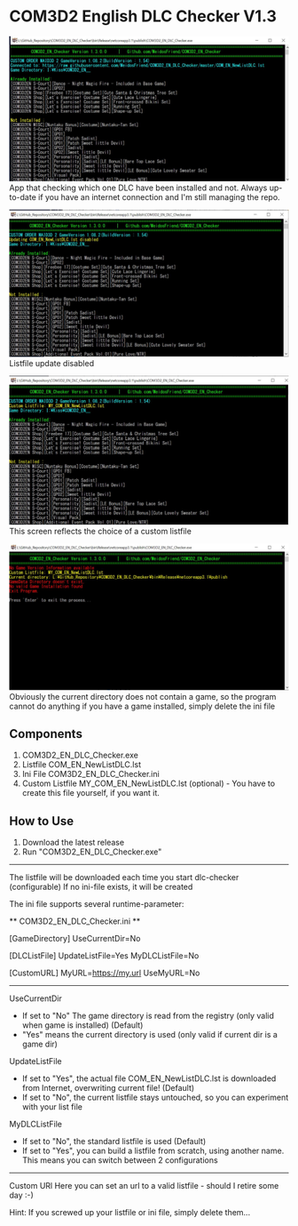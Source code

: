 # COM3D2 English DLC Checker V1.3

![](Screen_1.jpg)
App that checking which one DLC have been installed and not.
Always up-to-date if you have an internet connection and I'm still managing the repo.

![](Screen_2.jpg)
Listfile update disabled

![](Screen_3.jpg)
This screen reflects the choice of a custom listfile

![](Screen_4.jpg)
Obviously the current directory does not contain a game, so the program cannot do anything
if you have a game installed, simply delete the ini file

## Components
1) COM3D2_EN_DLC_Checker.exe
2) Listfile COM_EN_NewListDLC.lst
3) Ini File COM3D2_EN_DLC_Checker.ini
4) Custom Listfile MY_COM_EN_NewListDLC.lst (optional) - You have to create this file yourself, if you want it.

## How to Use

1.  Download the latest release
2.  Run "COM3D2_EN_DLC_Checker.exe"

--------------------------------------
The listfile will be downloaded each time you start dlc-checker (configurable)
If no ini-file exists, it will be created

The ini file supports several runtime-parameter:

** COM3D2_EN_DLC_Checker.ini ** 

[GameDirectory]
UseCurrentDir=No

[DLCListFile]
UpdateListFile=Yes
MyDLCListFile=No

[CustomURL]
MyURL=https://my.url
UseMyURL=No

---------
UseCurrentDir
- If set to "No" The game directory is read from the registry (only valid when game is installed) (Default)
- "Yes" means the current directory is used (only valid if current dir is a game dir)

UpdateListFile
- If set to "Yes", the actual file COM_EN_NewListDLC.lst is downloaded from Internet, overwriting current file! (Default)
- If set to "No", the current listfile stays untouched, so you can experiment with your list file

MyDLCListFile
- If set to "No", the standard listfile is used (Default)
- If set to "Yes", you can build a listfile from scratch, using another name. This means you can switch between 2 configurations
----------

Custom URl
Here you can set an url to a valid listfile - should I retire some day :-)

Hint: If you screwed up your listfile or ini file, simply delete them... 
